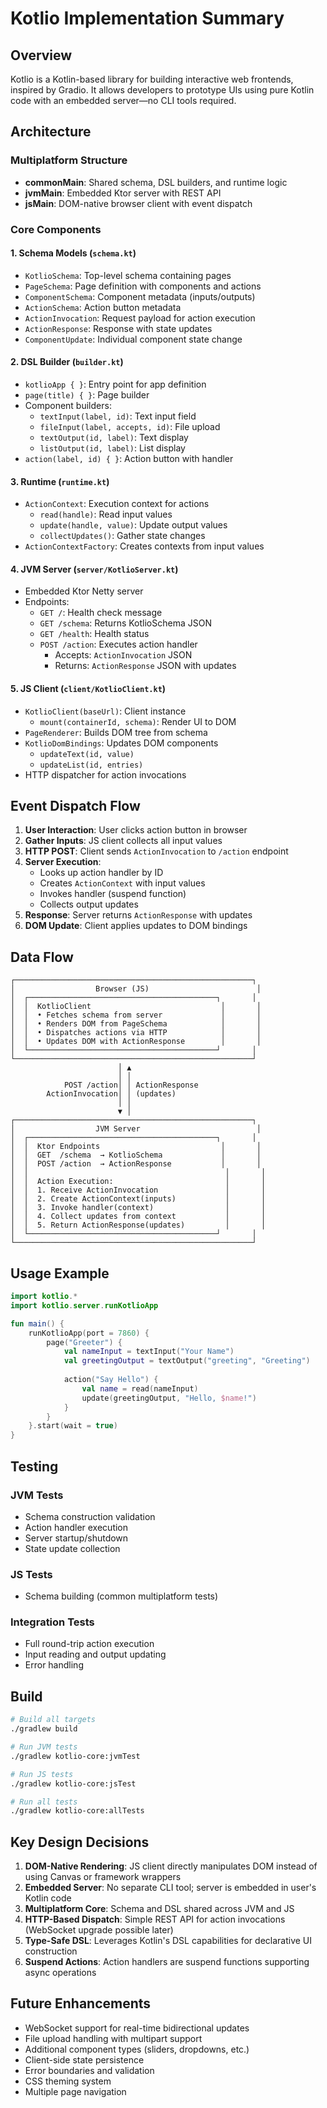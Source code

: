 # Kotlio Implementation Summary

## Overview
Kotlio is a Kotlin-based library for building interactive web frontends, inspired by Gradio. It allows developers to prototype UIs using pure Kotlin code with an embedded server—no CLI tools required.

## Architecture

### Multiplatform Structure
- **commonMain**: Shared schema, DSL builders, and runtime logic
- **jvmMain**: Embedded Ktor server with REST API
- **jsMain**: DOM-native browser client with event dispatch

### Core Components

#### 1. Schema Models (`schema.kt`)
- `KotlioSchema`: Top-level schema containing pages
- `PageSchema`: Page definition with components and actions
- `ComponentSchema`: Component metadata (inputs/outputs)
- `ActionSchema`: Action button metadata
- `ActionInvocation`: Request payload for action execution
- `ActionResponse`: Response with state updates
- `ComponentUpdate`: Individual component state change

#### 2. DSL Builder (`builder.kt`)
- `kotlioApp { }`: Entry point for app definition
- `page(title) { }`: Page builder
- Component builders:
  - `textInput(label, id)`: Text input field
  - `fileInput(label, accepts, id)`: File upload
  - `textOutput(id, label)`: Text display
  - `listOutput(id, label)`: List display
- `action(label, id) { }`: Action button with handler

#### 3. Runtime (`runtime.kt`)
- `ActionContext`: Execution context for actions
  - `read(handle)`: Read input values
  - `update(handle, value)`: Update output values
  - `collectUpdates()`: Gather state changes
- `ActionContextFactory`: Creates contexts from input values

#### 4. JVM Server (`server/KotlioServer.kt`)
- Embedded Ktor Netty server
- Endpoints:
  - `GET /`: Health check message
  - `GET /schema`: Returns KotlioSchema JSON
  - `GET /health`: Health status
  - `POST /action`: Executes action handler
    - Accepts: `ActionInvocation` JSON
    - Returns: `ActionResponse` JSON with updates

#### 5. JS Client (`client/KotlioClient.kt`)
- `KotlioClient(baseUrl)`: Client instance
  - `mount(containerId, schema)`: Render UI to DOM
- `PageRenderer`: Builds DOM tree from schema
- `KotlioDomBindings`: Updates DOM components
  - `updateText(id, value)`
  - `updateList(id, entries)`
- HTTP dispatcher for action invocations

## Event Dispatch Flow

1. **User Interaction**: User clicks action button in browser
2. **Gather Inputs**: JS client collects all input values
3. **HTTP POST**: Client sends `ActionInvocation` to `/action` endpoint
4. **Server Execution**:
   - Looks up action handler by ID
   - Creates `ActionContext` with input values
   - Invokes handler (suspend function)
   - Collects output updates
5. **Response**: Server returns `ActionResponse` with updates
6. **DOM Update**: Client applies updates to DOM bindings

## Data Flow

```
┌─────────────────────────────────────────────────────┐
│                  Browser (JS)                        │
│  ┌──────────────────────────────────────────┐       │
│  │  KotlioClient                             │       │
│  │  • Fetches schema from server             │       │
│  │  • Renders DOM from PageSchema            │       │
│  │  • Dispatches actions via HTTP            │       │
│  │  • Updates DOM with ActionResponse        │       │
│  └──────────────────────────────────────────┘       │
└─────────────────────────────────────────────────────┘
                        │ ▲
                        │ │
            POST /action│ │ ActionResponse
        ActionInvocation│ │ (updates)
                        │ │
                        ▼ │
┌─────────────────────────────────────────────────────┐
│                  JVM Server                          │
│  ┌──────────────────────────────────────────┐       │
│  │  Ktor Endpoints                           │       │
│  │  GET  /schema  → KotlioSchema             │       │
│  │  POST /action  → ActionResponse           │       │
│  │                                            │       │
│  │  Action Execution:                         │       │
│  │  1. Receive ActionInvocation               │       │
│  │  2. Create ActionContext(inputs)           │       │
│  │  3. Invoke handler(context)                │       │
│  │  4. Collect updates from context           │       │
│  │  5. Return ActionResponse(updates)         │       │
│  └──────────────────────────────────────────┘       │
└─────────────────────────────────────────────────────┘
```

## Usage Example

```kotlin
import kotlio.*
import kotlio.server.runKotlioApp

fun main() {
    runKotlioApp(port = 7860) {
        page("Greeter") {
            val nameInput = textInput("Your Name")
            val greetingOutput = textOutput("greeting", "Greeting")
            
            action("Say Hello") {
                val name = read(nameInput)
                update(greetingOutput, "Hello, $name!")
            }
        }
    }.start(wait = true)
}
```

## Testing

### JVM Tests
- Schema construction validation
- Action handler execution
- Server startup/shutdown
- State update collection

### JS Tests
- Schema building (common multiplatform tests)

### Integration Tests
- Full round-trip action execution
- Input reading and output updating
- Error handling

## Build

```bash
# Build all targets
./gradlew build

# Run JVM tests
./gradlew kotlio-core:jvmTest

# Run JS tests
./gradlew kotlio-core:jsTest

# Run all tests
./gradlew kotlio-core:allTests
```

## Key Design Decisions

1. **DOM-Native Rendering**: JS client directly manipulates DOM instead of using Canvas or framework wrappers
2. **Embedded Server**: No separate CLI tool; server is embedded in user's Kotlin code
3. **Multiplatform Core**: Schema and DSL shared across JVM and JS
4. **HTTP-Based Dispatch**: Simple REST API for action invocations (WebSocket upgrade possible later)
5. **Type-Safe DSL**: Leverages Kotlin's DSL capabilities for declarative UI construction
6. **Suspend Actions**: Action handlers are suspend functions supporting async operations

## Future Enhancements

- WebSocket support for real-time bidirectional updates
- File upload handling with multipart support
- Additional component types (sliders, dropdowns, etc.)
- Client-side state persistence
- Error boundaries and validation
- CSS theming system
- Multiple page navigation
